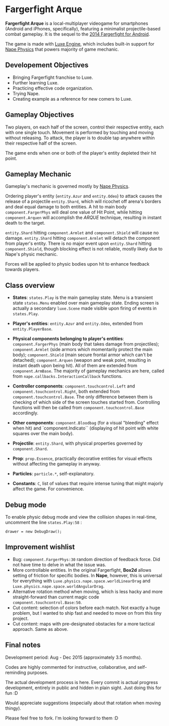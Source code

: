 # Fargerfight Arque

**Fargerfight Arque** is a local-multiplayer videogame for smartphones (Android and iPhones, specifically), featuring a minimalist projectile-based combat gameplay. It is the sequel to the [2014 Fargerfight for Android](https://play.google.com/store/apps/details?id=com.junongx.fargerfight).

The game is made with [Luxe Engine](http://luxeengine.com/), which includes built-in support for [Nape Physics](http://napephys.com/) that powers majority of game mechanic.

## Developement Objectives

* Bringing Fargerfight franchise to Luxe.
* Further learning Luxe.
* Practicing effective code organization.
* Trying Nape.
* Creating example as a reference for new comers to Luxe.

## Gameplay Objectives

Two players, on each half of the screen, control their respective entity, each with one single touch. Movement is performed by touching and moving without releasing. To attack, the player is to double tap anywhere within their respective half of the screen.

The game ends when one or both of the player's entity depleted their hit point.

## Gameplay Mechanic

Gameplay's mechanic is governed mostly by [Nape Physics](http://napephys.com/).

Ordering player's entity (`entity.Azur` and `entity.Odeo`) to attack causes the release of a projectile `entity.Shard`, which will ricochet off arena's borders and deal equal damage to both entities. A hit to main body `component.FargerPhys` will deal one value of Hit Point, while hitting `component.Arquen` will accomplish the *ARQUE* technique, resulting in instant death to the target.

`entity.Shard` hitting `component.Armlet` and `component.Shield` will cause no damage. `entity.Shard` hitting `component.Armlet` will detach the component from player's entity. There is no major event upon `entity.Shard` hitting `component.Shield`, though blocking effect is not reliable, mostly likely due to Nape's physic mechanic.

Forces will be applied to physic bodies upon hit to enhance feedback towards players.

## Class overview

* **States**: `states.Play` is the main gameplay state. Menu is a transient state `states.Menu` enabled over main gameplay state. Ending screen is actually a secondary `luxe.Scene` made visible upon firing of events in `states.Play`.

* **Player's entities**: `entity.Azur` and `entity.Odeo`, extended from `entity.PlayerBase`.

* **Physical components belonging to player's entities**: `component.FargerPhys` (main body that takes damage from projectiles); `component.Armlet` (side armors which momentarily protect the main body); `component.Shield` (main secure frontal armor which can't be detached); `component.Arquen` (weapon and weak point, resulting in instant death upon being hit). All of them are extended from `component.ArmBase`. The majority of gameplay mechanics are here, called from `nape.callbacks.InteractionCallback` functions.

* **Controller components**: `component.touchcontrol.Left` and `component.touchcontrol.Right`, both extended from `component.touchcontrol.Base`. The only difference between them is checking of which side of the screen touches started from. Controlling functions will then be called from `component.touchcontrol.Base` accordingly.

* **Other components**: `component.Bloodbag` (for a visual "bleeding" effect when hit) and `component.Indicato`` (displaying of hit point with white squares over the main body).

* **Projectile**: `entity.Shard`, with physical properties governed by `component.Shard`.

* **Prop**: `prop.Essence`, practically decorative entities for visual effects without affecting the gameplay in anyway.

* **Particles**: `particle.*`, self-explanatory.

* **Constants**: `C`, list of values that require intense tuning that might majorly affect the game. For convenience.

## Debug mode

To enable physic debug mode and view the collision shapes in real-time, uncomment the line `states.Play:58` : 

```drawer = new DebugDraw();```

## Improvement wishlist

* Bug: ```component.FargerPhys:30``` random direction of feedback force. Did not have time to delve in what the issue was.
* More controllable entities. In the original Fargerfight, **Box2d** allows setting of friction for specific bodies. In **Nape**, however, this is universal for everything with `Luxe.physics.nape.space.worldLinearDrag` and `Luxe.physics.nape.space.worldAngularDrag`.
* Alternative rotation method when moving, which is less hacky and more straight-forward than current magic code `component.touchcontrol.Base:50`.
* Cut content: selection of colors before each match. Not exactly a huge problem, but I wanted to ship fast and needed to move on from this tiny project.
* Cut content: maps with pre-designated obstacles for a more tactical approach. Same as above.

## Final notes

Development period: Aug - Dec 2015 (approximately 3.5 months).

Codes are highly commented for instructive, collaborative, and self-reminding purposes.

The actual development process is here. Every commit is actual progress development, entirely in public and hidden in plain sight. Just doing this for fun :D

Would appreciate suggestions (especially about that rotation when moving thingy).

Please feel free to fork. I'm looking forward to them :D
